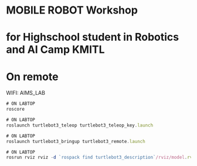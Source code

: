 # MOBILE ROBOT Workshop 
# for Highschool student in Robotics and AI Camp KMITL



# On remote 
WIFI: AIMS_LAB

```jsx
# ON LABTOP
roscore
```

```jsx
# ON LABTOP
roslaunch turtlebot3_teleop turtlebot3_teleop_key.launch
```

```jsx
# ON LABTOP
roslaunch turtlebot3_bringup turtlebot3_remote.launch
```

```jsx
# ON LABTOP
rosrun rviz rviz -d `rospack find turtlebot3_description`/rviz/model.rviz
```
